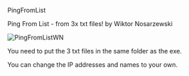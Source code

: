 PingFromList

Ping From List - from 3x txt files!
by Wiktor Nosarzewski

![PingFromListWN](https://github.com/wiktornosarzewski/PingFromList/assets/22853678/28991050-fb3d-473d-8a43-73e9ae907b64)


You need to put the 3 txt files in the same folder as the exe.

You can change the IP addresses and names to your own.

